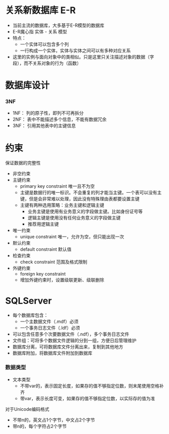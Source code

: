 # 关系新数据库 E-R
- 当前主流的数据库，大多基于E-R模型的数据库
- E-R魔心指 实体 - 关系 模型
- 特点：
  * 一个实体可以包含多个列
  * 一行构成一个实体，实体与实体之间可以有多种对应关系
- 这里的实例与面向对象中的类相似。只是这里只关注描述对象的数据（字段），而不关系对象的行为（函数）

# 数据库设计

### 3NF
- 1NF： 列的原子性，即列不可再拆分
- 2NF： 表中不能描述多个信息，不能有数据冗余
- 3NF： 引用其他表中的主键信息

# 约束

保证数据的完整性

 - 非空约束
 - 主键约束
   * primary key constraint 唯一且不为空
   * 主键是数据行的唯一标识。不会重复的列才能当主键。一个表可以没有主键，但是会非常难以处理，因此没有特殊理由表都要设置主键
   * 主键有两种选用策略：业务主键和逻辑主键
     - 业务主键是使用有业务意义的字段做主键。比如身份证号等
     - 逻辑主键是使用没有任何业务意义的字段做主键
     - 推荐用逻辑主键
 - 唯一约束
   * unique constraint 唯一，允许为空，但只能出现一次
 - 默认约束
   * default constraint 默认值
 - 检查约束
   * check constraint 范围及格式限制
 - 外键约束
   * foreign key constraint
   * 增加外键约束时，设置级联更新、级联删除
   
# SQLServer

- 每个数据库包含：
  * 一个主数据文件（.mdf）必须
  * 一个事务日志文件（.ldf）必须
- 可以包含任意多个次要数据文件（.ndf），多个事务日志文件
- 文件组：可将多个数据文件逻辑的分到一组，方便日后管理维护
- 数据库分离，可将数据库文件分离出来，复制到其他地方
- 数据库附加，将数据库文件附加到数据库

### 数据类型
- 文本类型
  * 不带var的，表示固定长度，如果存的值不够指定位数，则末尾使用空格补齐
  * 带var，表示长度可变，如果存的值不够指定位数，以实际存的值为准

对于Unicode编码格式
* 不带n的，英文占1个字节，中文占2个字节
* 带n的，每个字符占2个字节
  
 


